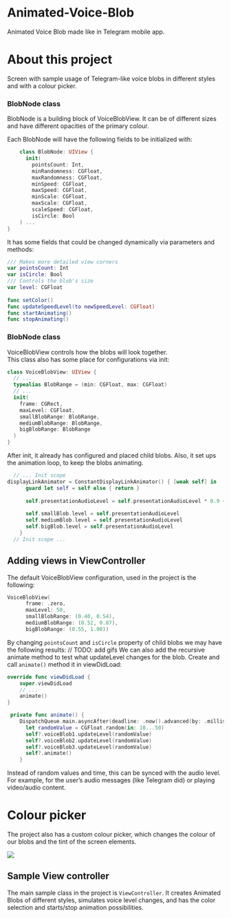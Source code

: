 # Animated-Voice-Blob
Animated Voice Blob made like in Telegram mobile app.

# About this project
Screen with sample usage of Telegram-like voice blobs in different styles and with a colour picker.

### BlobNode class
BlobNode is a building block of VoiceBlobView. It can be of different sizes and have different opacities of the primary colour.

Each BlobNode will have the following fields to be initialized with:

```swift
    class BlobNode: UIView {  
      init(  
        pointsCount: Int,  
        minRandomness: CGFloat,  
        maxRandomness: CGFloat,  
        minSpeed: CGFloat,  
        maxSpeed: CGFloat,  
        minScale: CGFloat,  
        maxScale: CGFloat,  
        scaleSpeed: CGFloat,  
        isCircle: Bool  
    ) ...  
}
``` 
    
It has some fields that could be changed dynamically via parameters and methods:
```swift
/// Makes more detailed view corners  
var pointsCount: Int  
var isCircle: Bool  
/// Controls the blob's size 
var level: CGFloat  
  
func setColor()  
func updateSpeedLevel(to newSpeedLevel: CGFloat)  
func startAnimating()  
func stopAnimating()
```

### BlobNode class
VoiceBlobView controls how the blobs will look together.  
This class also has some place for configurations via init:
```swift
class VoiceBlobView: UIView {  
  // ...  
  typealias BlobRange = (min: CGFloat, max: CGFloat)  
  // ...
  init(  
    frame: CGRect,  
    maxLevel: CGFloat,  
    smallBlobRange: BlobRange,  
    mediumBlobRange: BlobRange,  
    bigBlobRange: BlobRange  
  ) 
}
```

After init, it already has configured and placed child blobs. Also, it set ups the animation loop, to keep the blobs animating.

```swift
  // ... Init scope
displayLinkAnimator = ConstantDisplayLinkAnimator() { [weak self] in  
      guard let self = self else { return }  
  
      self.presentationAudioLevel = self.presentationAudioLevel * 0.9 + self.audioLevel * 0.1  
  
      self.smallBlob.level = self.presentationAudioLevel  
      self.mediumBlob.level = self.presentationAudioLevel  
      self.bigBlob.level = self.presentationAudioLevel  
    }
  // Init scope ...
```

## Adding views in ViewController
The default VoiceBlobView configuration, used in the project is the following:

```swift
VoiceBlobView(  
      frame: .zero,  
      maxLevel: 50,  
      smallBlobRange: (0.40, 0.54),  
      mediumBlobRange: (0.52, 0.87),  
      bigBlobRange: (0.55, 1.00))
```

By changing `pointsCount` and `isCircle` property of child blobs we may have the following results:
// TODO: add gifs
We can also add the recursive animate method to test what updateLevel changes for the blob. Create and call `animate()` method  it in viewDidLoad:

```swift
override func viewDidLoad {
	super.viewDidLoad
	// ...
	animate()
}

 private func animate() {  
    DispatchQueue.main.asyncAfter(deadline: .now().advanced(by: .milliseconds(500))) { [weak self] in  
      let randomValue = CGFloat.random(in: 10...50)  
      self?.voiceBlob1.updateLevel(randomValue)  
      self?.voiceBlob2.updateLevel(randomValue)  
      self?.voiceBlob3.updateLevel(randomValue)  
      self?.animate()  
    }
```

Instead of random values and time, this can be synced with the audio level. For example, for the user’s audio messages (like Telegram did) or playing video/audio content. 

# Colour picker 
The project also has a custom colour picker, which changes the colour of our blobs and the tint of the screen elements.

![](https://cdn-images-1.medium.com/max/1200/1*8y3G5MS9VKEH_DoptO0vsA.png)
## Sample View controller
The main sample class in the project is `ViewController`. It creates Animated Blobs of different styles, simulates voice level changes, and has the color selection and starts/stop animation possibilities.
